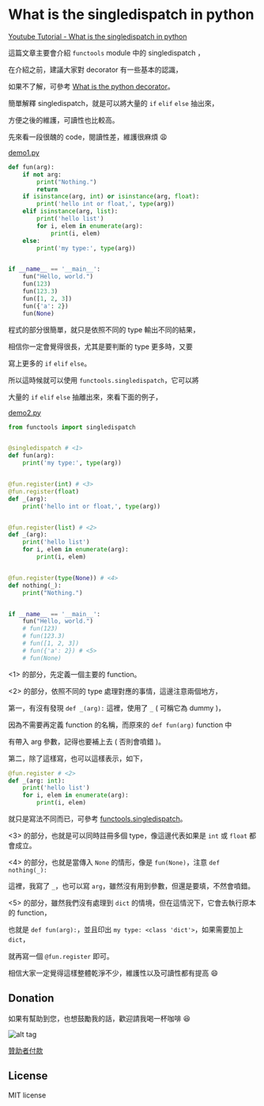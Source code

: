 # What is the singledispatch in python

[Youtube Tutorial - What is the singledispatch in python](https://youtu.be/09X0OhsAllQ)

這篇文章主要會介紹 `functools` module 中的 singledispatch ，

在介紹之前，建議大家對 decorator 有一些基本的認識，

如果不了解，可參考 [What is the python decorator](https://github.com/twtrubiks/python-notes/tree/master/what_is_the_python_decorator)。

簡單解釋 singledispatch，就是可以將大量的 `if` `elif` `else` 抽出來，

方便之後的維護，可讀性也比較高。

先來看一段很醜的 code，閱讀性差，維護很麻煩 :weary:

[demo1.py](demo1.py)

```python
def fun(arg):
    if not arg:
        print("Nothing.")
        return
    if isinstance(arg, int) or isinstance(arg, float):
        print('hello int or float,', type(arg))
    elif isinstance(arg, list):
        print('hello list')
        for i, elem in enumerate(arg):
            print(i, elem)
    else:
        print('my type:', type(arg))


if __name__ == '__main__':
    fun("Hello, world.")
    fun(123)
    fun(123.3)
    fun([1, 2, 3])
    fun({'a': 2})
    fun(None)
```

程式的部分很簡單，就只是依照不同的 type 輸出不同的結果，

相信你一定會覺得很長，尤其是要判斷的 type 更多時，又要

寫上更多的 `if` `elif` `else`。

所以這時候就可以使用 `functools.singledispatch`，它可以將

大量的 `if` `elif` `else` 抽離出來，來看下面的例子，

[demo2.py](demo2.py)

```python
from functools import singledispatch


@singledispatch # <1>
def fun(arg):
    print('my type:', type(arg))


@fun.register(int) # <3>
@fun.register(float)
def _(arg):
    print('hello int or float,', type(arg))


@fun.register(list) # <2>
def _(arg):
    print('hello list')
    for i, elem in enumerate(arg):
        print(i, elem)


@fun.register(type(None)) # <4>
def nothing(_):
    print("Nothing.")


if __name__ == '__main__':
    fun("Hello, world.")
    # fun(123)
    # fun(123.3)
    # fun([1, 2, 3])
    # fun({'a': 2}) # <5>
    # fun(None)
```

<1> 的部分，先定義一個主要的 function。

<2> 的部分，依照不同的 type 處理對應的事情，這邊注意兩個地方，

第一，有沒有發現 `def _(arg):` 這裡，使用了 `_` ( 可稱它為 dummy )，

因為不需要再定義 function 的名稱，而原來的 `def fun(arg)` function 中

有帶入 arg 參數，記得也要補上去 ( 否則會噴錯 )。

第二，除了這樣寫，也可以這樣表示，如下，

```python
@fun.register # <2>
def _(arg: int):
    print('hello list')
    for i, elem in enumerate(arg):
        print(i, elem)
```

就只是寫法不同而已，可參考 [functools.singledispatch](https://docs.python.org/3/library/functools.html#functools.singledispatch)。

<3> 的部分，也就是可以同時註冊多個 type，像這邊代表如果是 `int` 或 `float` 都會成立。

<4> 的部分，也就是當傳入 `None` 的情形，像是 `fun(None)`，注意 `def nothing(_):`

這裡，我寫了 `_`，也可以寫 `arg`，雖然沒有用到參數，但還是要填，不然會噴錯。

<5> 的部分，雖然我們沒有處理到 `dict` 的情境，但在這情況下，它會去執行原本的 function，

也就是 `def fun(arg):`，並且印出 `my type: <class 'dict'>`，如果需要加上 `dict`，

就再寫一個 `@fun.register` 即可。

相信大家一定覺得這樣整體乾淨不少，維護性以及可讀性都有提高 :smile:

## Donation

如果有幫助到您，也想鼓勵我的話，歡迎請我喝一杯咖啡 :laughing:

![alt tag](https://i.imgur.com/LRct9xa.png)

[贊助者付款](https://payment.opay.tw/Broadcaster/Donate/9E47FDEF85ABE383A0F5FC6A218606F8)

## License

MIT license
